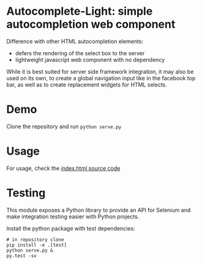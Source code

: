 # Autocomplete-Light: simple autocompletion web component

Difference with other HTML autocompletion elements:

- defers the rendering of the select box to the server
- lightweight javascript web component with no dependency

While it is best suited for server side framework integration, it may also be
used on its own, to create a global navigation input like in the facebook top
bar, as well as to create replacement widgets for HTML selects.

Demo
====

Clone the repository and run `python serve.py`

Usage
=====

For usage, check the [index.html source
code](https://yourlabs.io/oss/autocomplete-light/-/blob/master/index.html)

Testing
=======

This module exposes a Python library to provide an API for Selenium and make
integration testing easier with Python projects.

Install the python package with test dependencies:

```
# in repository clone
pip install -e .[test]
python serve.py &
py.test -sv
```

